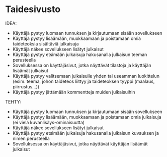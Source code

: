 # Taidesivusto
IDEA:
- Käyttäjä pystyy luomaan tunnuksen ja kirjautumaan sisään sovellukseen
- Käyttäjä pystyy lisäämään, muokkaamaan ja poistamaan omia taideteoksia sisältäviä julkaisuja
- Käyttäjä näkee sovellukseen lisätyt julkaisut
- Käyttäjä pystyy etsimään julkaisuja hakusanalla julkaisun teeman perusteella
- Sovelluksessa on käyttäjäsivut, jotka näyttävät tilastoja ja käyttäjän lisäämät julkaisut
- Käyttäjä pystyy valitsemaan julkaisulle yhden tai useamman luokittelun (esim. teema, johon taideteos liittyy ja taideteoksen tyyppi (maalaus, piirrustus...))
- Käyttäjä pystyy jättämään kommentteja muiden julkaisuihin

TEHTY:
- Käyttäjä pystyy luomaan tunnuksen ja kirjautumaan sisään sovellukseen
- Käyttäjä pystyy lisäämään, muokkaamaan ja poistamaan omia julkaisuja (ei vielä kuvanlisäys-ominaisuutta)
- Käyttäjä näkee sovellukseen lisätyt julkaisut
- Käyttäjä pystyy etsimään julkaisuja hakusanalla julkaisun kuvauksen ja nimen perusteella
- Sovelluksessa on käyttäjäsivut, jotka näyttävät käyttäjän lisäämät julkaisut
